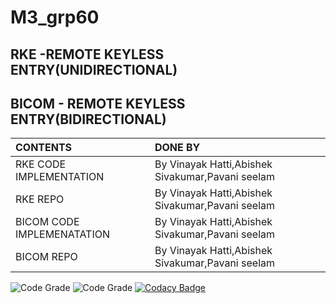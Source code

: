 # M3_grp60
## RKE -REMOTE KEYLESS ENTRY(UNIDIRECTIONAL)
## BICOM - REMOTE KEYLESS ENTRY(BIDIRECTIONAL)

|CONTENTS|DONE BY|
|:-------|:------|
|RKE CODE IMPLEMENTATION|By Vinayak Hatti,Abishek Sivakumar,Pavani seelam|
|RKE REPO|By Vinayak Hatti,Abishek Sivakumar,Pavani seelam|
|BICOM CODE IMPLEMENATATION|By Vinayak Hatti,Abishek Sivakumar,Pavani seelam|
|BICOM REPO|By Vinayak Hatti,Abishek Sivakumar,Pavani seelam|

![Code Grade](https://api.codiga.io/project/31883/score/svg)
![Code Grade](https://api.codiga.io/project/31883/status/svg)
[![Codacy Badge](https://app.codacy.com/project/badge/Grade/58e4d4d44d6e4dcdb588436b0d3bf4e9)](https://www.codacy.com/gh/Abishek2208/M3_grp60/dashboard?utm_source=github.com&amp;utm_medium=referral&amp;utm_content=Abishek2208/M3_grp60&amp;utm_campaign=Badge_Grade)
